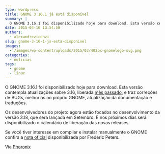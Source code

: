 ```yaml
---
type: wordpress
title: GNOME 3.16.1 já está disponível
summary: |
  O GNOME 3.16.1 foi disponibilizado hoje para download. Esta versão contempla atualizações sobre 3.16, liberada mês passado, e traz correções de BUGs, melhorias no próprio GNOME, atualização da documentação e traduções.
date: 2015-04-16 13:54:50
authors:
  - alexandrevicenzi
slug: gnome-3-16-1-ja-esta-disponivel
images:
  - /images/wp-content/uploads/2015/03/402px-gnomelogo-svg.png
categories:
  - noticias
tags:
  - gnome
  - linux
---
```


O GNOME 3.16.1 foi disponibilizado hoje para download. Esta versão contempla atualizações sobre 3.16, liberada <a href="/gnome-3-16-foi-lancado" target="_blank">mês passado</a>, e traz correções de BUGs, melhorias no próprio GNOME, atualização da documentação e traduções.

Os desenvolvedores do projeto agora estão focados no desenvolvimento da versão 3.18, que será lançada em Setembro. E nos próximos dias será disponibilizado o calendário de liberação das novas releases.

Se você tiver interesse em compilar e instalar manualmente o GNOME confira a <a href="https://mail.gnome.org/archives/devel-announce-list/2015-April/msg00001.html" target="_blank">nota oficial</a> disponibilizada por Frederic Peters.

Via <a href="http://www.phoronix.com/scan.php?page=news_item&amp;px=GNOME-3.16.1-Released" target="_blank">Phoronix</a>
